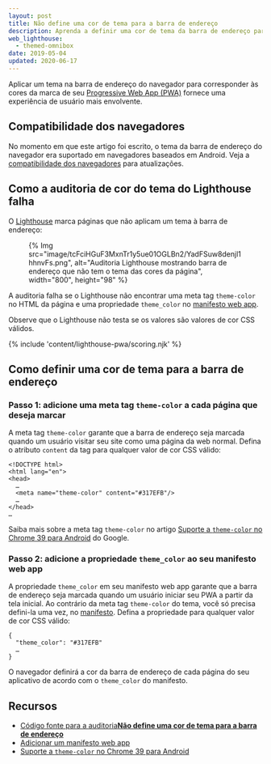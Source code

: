 ```yaml
---
layout: post
title: Não define uma cor de tema para a barra de endereço
description: Aprenda a definir uma cor de tema da barra de endereço para seu Progressive Web App.
web_lighthouse:
  - themed-omnibox
date: 2019-05-04
updated: 2020-06-17
---
```


Aplicar um tema na barra de endereço do navegador para corresponder às cores da marca de seu [Progressive Web App (PWA)](/discover-installable) fornece uma experiência de usuário mais envolvente.

## Compatibilidade dos navegadores

No momento em que este artigo foi escrito, o tema da barra de endereço do navegador era suportado em navegadores baseados em Android. Veja a [compatibilidade dos navegadores](https://developer.mozilla.org/docs/Web/Manifest/theme_color#Browser_compatibility) para atualizações.

## Como a auditoria de cor do tema do Lighthouse falha

O [Lighthouse](https://developer.chrome.com/docs/lighthouse/overview/) marca páginas que não aplicam um tema à barra de endereço:

<figure>   {% Img src="image/tcFciHGuF3MxnTr1y5ue01OGLBn2/YadFSuw8denjl1hhnvFs.png", alt="Auditoria Lighthouse mostrando barra de endereço que não tem o tema das cores da página", width="800", height="98" %}</figure>

A auditoria falha se o Lighthouse não encontrar uma meta tag `theme-color` no HTML da página e uma propriedade `theme_color` no [manifesto web app](/add-manifest).

Observe que o Lighthouse não testa se os valores são valores de cor CSS válidos.

{% include 'content/lighthouse-pwa/scoring.njk' %}

## Como definir uma cor de tema para a barra de endereço

### Passo 1: adicione uma meta tag `theme-color` a cada página que deseja marcar

A meta tag `theme-color` garante que a barra de endereço seja marcada quando um usuário visitar seu site como uma página da web normal. Defina o atributo `content` da tag para qualquer valor de cor CSS válido:

```html/4
<!DOCTYPE html>
<html lang="en">
<head>
  …
  <meta name="theme-color" content="#317EFB"/>
  …
</head>
…
```

Saiba mais sobre a meta tag `theme-color` no artigo <a href="https://developers.google.com/web/updates/2014/11/Support-for-theme-color-in-Chrome-39-for-Android" data-md-type="link">Suporte a `theme-color` no Chrome 39 para Android</a> do Google.

### Passo 2: adicione a propriedade `theme_color` ao seu manifesto web app

A propriedade `theme_color` em seu manifesto web app garante que a barra de endereço seja marcada quando um usuário iniciar seu PWA a partir da tela inicial. Ao contrário da meta tag `theme-color` do tema, você só precisa defini-la uma vez, no [manifesto](/add-manifest). Defina a propriedade para qualquer valor de cor CSS válido:

```html/1
{
  "theme_color": "#317EFB"
  …
}
```

O navegador definirá a cor da barra de endereço de cada página do seu aplicativo de acordo com o `theme_color` do manifesto.

## Recursos

- [Código fonte para a auditoria**Não define uma cor de tema para a barra de endereço**](https://github.com/GoogleChrome/lighthouse/blob/master/core/audits/themed-omnibox.js)
- [Adicionar um manifesto web app](/add-manifest)
- [Suporte a <code>theme-color</code> no Chrome 39 para Android](https://developers.google.com/web/updates/2014/11/Support-for-theme-color-in-Chrome-39-for-Android)
